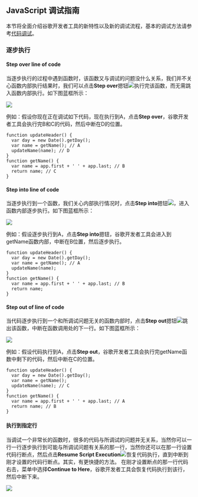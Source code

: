## JavaScript 调试指南

本节将全面介绍谷歌开发者工具的新特性以及新的调试流程，基本的调试方法请参考[代码调试](代码调试.md)。

### 逐步执行

#### Step over line of code

当逐步执行的过程中遇到函数时，该函数又与调试的问题没什么关系，我们并不关心函数内部执行结果时，我们可以点击**Step over**摁钮![](https://developers.google.com/web/tools/chrome-devtools/javascript/imgs/step-over.png)执行完该函数，而无需跳入函数内部执行。如下图蓝框所示：

![](http://p1.bqimg.com/582863/d68e3d905e8d01b2.png)


例如：假设你现在正在调试如下代码，现在执行到A，点击**Step over**，谷歌开发者工具会执行完B和C的代码，然后中断在D的位置。

```
function updateHeader() {
  var day = new Date().getDay();
  var name = getName(); // A
  updateName(name); // D
}
function getName() {
  var name = app.first + ' ' + app.last; // B
  return name; // C
}
```

#### Step into line of code 

当逐步执行到一个函数，我们关心内部执行情况时，点击**Step into**摁钮![](https://developers.google.com/web/tools/chrome-devtools/javascript/imgs/step-into.png)，进入函数内部逐步执行。如下图蓝框所示：

![](http://p1.bqimg.com/582863/d599df677a59f192.png)

例如：假设逐步执行到A，点击**Step into**摁钮，谷歌开发者工具会进入到getName函数内部，中断在B位置，然后逐步执行。

```
function updateHeader() {
  var day = new Date().getDay();
  var name = getName(); // A
  updateName(name);
}
function getName() {
  var name = app.first + ' ' + app.last; // B
  return name;
}
```
#### Step out of line of code

当代码逐步执行到一个和所调试问题无关的函数内部时，点击**Step out**摁钮![](https://developers.google.com/web/tools/chrome-devtools/javascript/imgs/step-out.png)跳出该函数，中断在函数调用处的下一行。如下图蓝框所示：

![](http://p1.bpimg.com/582863/81f55dcf8f6920e7.png)

例如：假设代码执行到A，点击**Step out**，谷歌开发者工具会执行完getName函数中剩下的代码，然后中断在C的位置。


```
function updateHeader() {
  var day = new Date().getDay();
  var name = getName();
  updateName(name); // C
}
function getName() {
  var name = app.first + ' ' + app.last; // A
  return name; // B
}
```
#### 执行到指定行

当调试一个非常长的函数时，很多的代码与所调试的问题并无关系，当然你可以一行一行逐步执行到可能与所调试问题有关系的那一行，当然你还可以在那一行设置代码行断点，然后点击**Resume Script Execution**![](https://developers.google.com/web/tools/chrome-devtools/images/resume-script-execution.png)恢复代码执行，直到中断到刚才设置的代码行断点。其实，有更快捷的方法。
在刚才设置断点的那一行代码右击，菜单中选择**Continue to Here**，谷歌开发者工具会恢复代码执行到该行，然后中断下来。

![](http://p1.bpimg.com/582863/4ce654328261717c.png)
